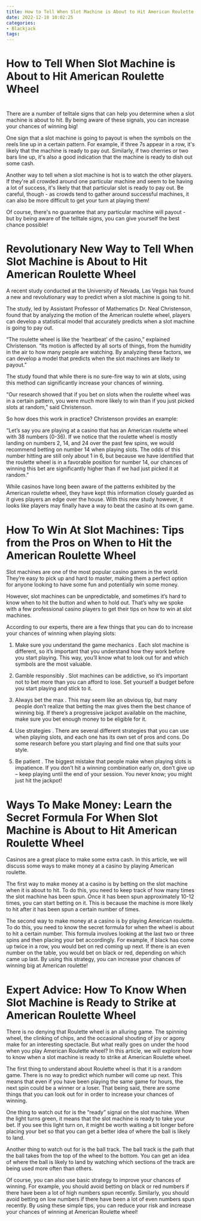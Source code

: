 ```yaml
---
title: How to Tell When Slot Machine is About to Hit American Roulette Wheel
date: 2022-12-18 10:02:25
categories:
- Blackjack
tags:
---
```



#  How to Tell When Slot Machine is About to Hit American Roulette Wheel

#

There are a number of telltale signs that can help you determine when a slot machine is about to hit. By being aware of these signals, you can increase your chances of winning big!

One sign that a slot machine is going to payout is when the symbols on the reels line up in a certain pattern. For example, if three 7s appear in a row, it's likely that the machine is ready to pay out. Similarly, if two cherries or two bars line up, it's also a good indication that the machine is ready to dish out some cash.

Another way to tell when a slot machine is hot is to watch the other players. If they're all crowded around one particular machine and seem to be having a lot of success, it's likely that that particular slot is ready to pay out. Be careful, though - as crowds tend to gather around successful machines, it can also be more difficult to get your turn at playing them!

Of course, there's no guarantee that any particular machine will payout - but by being aware of the telltale signs, you can give yourself the best chance possible!

#  Revolutionary New Way to Tell When Slot Machine is About to Hit American Roulette Wheel 

A recent study conducted at the University of Nevada, Las Vegas has found a new and revolutionary way to predict when a slot machine is going to hit.

The study, led by Assistant Professor of Mathematics Dr. Neal Christenson, found that by analyzing the motion of the American roulette wheel, players can develop a statistical model that accurately predicts when a slot machine is going to pay out.

“The roulette wheel is like the ‘heartbeat’ of the casino,” explained Christenson. “Its motion is affected by all sorts of things, from the humidity in the air to how many people are watching. By analyzing these factors, we can develop a model that predicts when the slot machines are likely to payout.”

The study found that while there is no sure-fire way to win at slots, using this method can significantly increase your chances of winning.

“Our research showed that if you bet on slots when the roulette wheel was in a certain pattern, you were much more likely to win than if you just picked slots at random,” said Christenson.

So how does this work in practice? Christenson provides an example:

“Let’s say you are playing at a casino that has an American roulette wheel with 38 numbers (0-36). If we notice that the roulette wheel is mostly landing on numbers 2, 14, and 24 over the past few spins, we would recommend betting on number 14 when playing slots. The odds of this number hitting are still only about 1 in 6, but because we have identified that the roulette wheel is in a favorable position for number 14, our chances of winning this bet are significantly higher than if we had just picked it at random.”

While casinos have long been aware of the patterns exhibited by the American roulette wheel, they have kept this information closely guarded as it gives players an edge over the house. With this new study however, it looks like players may finally have a way to beat the casino at its own game.

#  How To Win At Slot Machines: Tips from the Pros on When to Hit the American Roulette Wheel

Slot machines are one of the most popular casino games in the world. They’re easy to pick up and hard to master, making them a perfect option for anyone looking to have some fun and potentially win some money.

However, slot machines can be unpredictable, and sometimes it’s hard to know when to hit the button and when to hold out. That’s why we spoke with a few professional casino players to get their tips on how to win at slot machines.

According to our experts, there are a few things that you can do to increase your chances of winning when playing slots:

1) Make sure you understand the game mechanics . Each slot machine is different, so it’s important that you understand how they work before you start playing. This way, you’ll know what to look out for and which symbols are the most valuable.

2) Gamble responsibly . Slot machines can be addictive, so it’s important not to bet more than you can afford to lose. Set yourself a budget before you start playing and stick to it.

3) Always bet the max . This may seem like an obvious tip, but many people don’t realize that betting the max gives them the best chance of winning big. If there’s a progressive jackpot available on the machine, make sure you bet enough money to be eligible for it.

4) Use strategies . There are several different strategies that you can use when playing slots, and each one has its own set of pros and cons. Do some research before you start playing and find one that suits your style.

5) Be patient . The biggest mistake that people make when playing slots is impatience. If you don’t hit a winning combination early on, don’t give up – keep playing until the end of your session. You never know; you might just hit the jackpot!

#  Ways To Make Money: Learn the Secret Formula For When Slot Machine is About to Hit American Roulette Wheel 

Casinos are a great place to make some extra cash. In this article, we will discuss some ways to make money at a casino by playing American roulette.

The first way to make money at a casino is by betting on the slot machine when it is about to hit. To do this, you need to keep track of how many times the slot machine has been spun. Once it has been spun approximately 10-12 times, you can start betting on it. This is because the machine is more likely to hit after it has been spun a certain number of times.

The second way to make money at a casino is by playing American roulette. To do this, you need to know the secret formula for when the wheel is about to hit a certain number. This formula involves looking at the last two or three spins and then placing your bet accordingly. For example, if black has come up twice in a row, you would bet on red coming up next. If there is an even number on the table, you would bet on black or red, depending on which came up last. By using this strategy, you can increase your chances of winning big at American roulette!

#  Expert Advice: How To Know When Slot Machine is Ready to Strike at American Roulette Wheel

There is no denying that Roulette wheel is an alluring game. The spinning wheel, the clinking of chips, and the occasional shouting of joy or agony make for an interesting spectacle. But what really goes on under the hood when you play American Roulette wheel? In this article, we will explore how to know when a slot machine is ready to strike at American Roulette wheel.

The first thing to understand about Roulette wheel is that it is a random game. There is no way to predict which number will come up next. This means that even if you have been playing the same game for hours, the next spin could be a winner or a loser. That being said, there are some things that you can look out for in order to increase your chances of winning.

One thing to watch out for is the “ready” signal on the slot machine. When the light turns green, it means that the slot machine is ready to take your bet. If you see this light turn on, it might be worth waiting a bit longer before placing your bet so that you can get a better idea of where the ball is likely to land.

Another thing to watch out for is the ball track. The ball track is the path that the ball takes from the top of the wheel to the bottom. You can get an idea of where the ball is likely to land by watching which sections of the track are being used more often than others.

Of course, you can also use basic strategy to improve your chances of winning. For example, you should avoid betting on black or red numbers if there have been a lot of high numbers spun recently. Similarly, you should avoid betting on low numbers if there have been a lot of even numbers spun recently. By using these simple tips, you can reduce your risk and increase your chances of winning at American Roulette wheel!